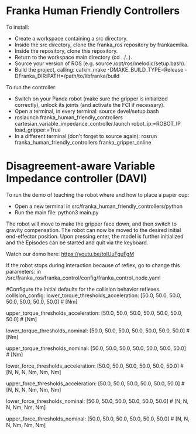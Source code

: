 # Franka Human Friendly Controllers
To install:
- Create a workspace containing a src directory.
- Inside the src directory, clone the franka_ros repository by frankaemika.
- Inside the repository, clone this repository.
- Return to the workspace main directory (cd ../..).
- Source your version of ROS (e.g. source /opt/ros/melodic/setup.bash).
- Build the project, calling: catkin_make -DMAKE_BUILD_TYPE=Release -DFranka_DIR:PATH=/path/to/libfranka/build

To run the controller:
- Switch on your Panda robot (make sure the gripper is initialized correctly), unlock its joints (and activate the FCI if necessary).
- Open a terminal, in every terminal: source devel/setup.bash
- roslaunch franka_human_friendly_controllers cartesian_variable_impedance_controller.launch robot_ip:=ROBOT_IP load_gripper:=True
- In a different terminal (don't forget to source again): rosrun franka_human_friendly_controllers franka_gripper_online
# Disagreement-aware Variable Impedance controller (DAVI)
To run the demo of teaching the robot where and how to place a paper cup:
- Open a new terminal in src/franka_human_friendly_controllers/python
- Run the main file: python3 main.py

The robot will move to make the gripper face down, and then switch to gravity compensation.
The robot can now be moved to the desired initial end-effector position.
Upon pressing enter, the model is further initialized and the Episodes can be started and quit via the keyboard.

Watch our demo here: https://youtu.be/toIUuFguFgM

If the robot stops during interaction because of reflex, go to change this parameters:
in /src/franka_ros/franka_control/config/franka_control_node.yaml

#Configure the initial defaults for the collision behavior reflexes.
collision_config:
  lower_torque_thresholds_acceleration: [50.0, 50.0, 50.0, 50.0, 50.0, 50.0, 50.0]  # [Nm]
  
  upper_torque_thresholds_acceleration: [50.0, 50.0, 50.0, 50.0, 50.0, 50.0, 50.0]  # [Nm]
  
  lower_torque_thresholds_nominal: [50.0, 50.0, 50.0, 50.0, 50.0, 50.0, 50.0]  # [Nm]
  
  upper_torque_thresholds_nominal: [50.0, 50.0, 50.0, 50.0, 50.0, 50.0, 50.0]  # [Nm]
  
  lower_force_thresholds_acceleration: [50.0, 50.0, 50.0, 50.0, 50.0, 50.0]  # [N, N, N, Nm, Nm, Nm]
  
  upper_force_thresholds_acceleration: [50.0, 50.0, 50.0, 50.0, 50.0, 50.0]  # [N, N, N, Nm, Nm, Nm] 
  
  lower_force_thresholds_nominal: [50.0, 50.0, 50.0, 50.0, 50.0, 50.0]  # [N, N, N, Nm, Nm, Nm]
  
  upper_force_thresholds_nominal: [50.0, 50.0, 50.0, 50.0, 50.0, 50.0]  # [N, N, N, Nm, Nm, Nm]
  
  
